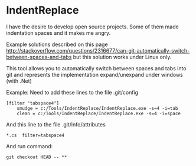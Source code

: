 IndentReplace
=============

I have the desire to develop open source projects. Some of them made ​​indentation spaces and it makes me angry. 

Example solutions described on this page
 http://stackoverflow.com/questions/2316677/can-git-automatically-switch-between-spaces-and-tabs
but this solution works under Linux only.

This tool allows you to automatically switch between spaces and tabs into git and represents the implementation expand/unexpand under windows (with .Net)

Example:
Need to add these lines to the file .git/config
```
[filter "tabspace4"]
    smudge = c:/Tools/IndentReplace/IndentReplace.exe -s=4 -i=tab
    clean = c:/Tools/IndentReplace/IndentReplace.exe -s=4 -i=space
```
And this line to the file .git/info/attributes
```
*.cs  filter=tabspace4
```
And run command:
```
git checkout HEAD -- **
```